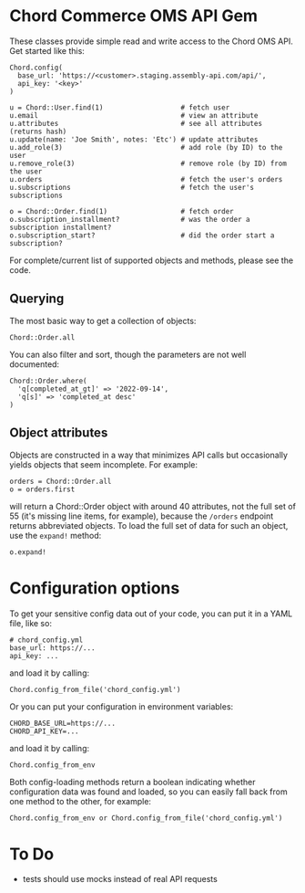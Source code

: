 # Chord Commerce OMS API Gem

These classes provide simple read and write access to the Chord OMS API. Get started like this:

    Chord.config(
      base_url: 'https://<customer>.staging.assembly-api.com/api/',
      api_key: '<key>'
    )

    u = Chord::User.find(1)                   # fetch user
    u.email                                   # view an attribute
    u.attributes                              # see all attributes (returns hash)
    u.update(name: 'Joe Smith', notes: 'Etc') # update attributes
    u.add_role(3)                             # add role (by ID) to the user
    u.remove_role(3)                          # remove role (by ID) from the user
    u.orders                                  # fetch the user's orders
    u.subscriptions                           # fetch the user's subscriptions

    o = Chord::Order.find(1)                  # fetch order
    o.subscription_installment?               # was the order a subscription installment?
    o.subscription_start?                     # did the order start a subscription?

For complete/current list of supported objects and methods, please see the code.


## Querying

The most basic way to get a collection of objects:

    Chord::Order.all

You can also filter and sort, though the parameters are not well documented:

    Chord::Order.where(
      'q[completed_at_gt]' => '2022-09-14',
      'q[s]' => 'completed_at desc'
    )


## Object attributes

Objects are constructed in a way that minimizes API calls but occasionally yields objects that seem incomplete. For example:

    orders = Chord::Order.all
    o = orders.first

will return a Chord::Order object with around 40 attributes, not the full set of 55 (it's missing line items, for example), because the `/orders` endpoint returns abbreviated objects. To load the full set of data for such an object, use the `expand!` method:

    o.expand!


# Configuration options

To get your sensitive config data out of your code, you can put it in a YAML file, like so:

    # chord_config.yml
    base_url: https://...
    api_key: ...

and load it by calling:

    Chord.config_from_file('chord_config.yml')

Or you can put your configuration in environment variables:

    CHORD_BASE_URL=https://...
    CHORD_API_KEY=...

and load it by calling:

    Chord.config_from_env

Both config-loading methods return a boolean indicating whether configuration data was found and loaded, so you can easily fall back from one method to the other, for example:

    Chord.config_from_env or Chord.config_from_file('chord_config.yml')


# To Do

* tests should use mocks instead of real API requests

